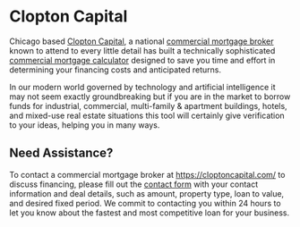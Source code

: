 # Clopton Capital

Chicago based [Clopton Capital](https://cloptoncapital.com/), a national [commercial mortgage broker](https://cloptoncapital.com/) known to attend to every little detail has built a technically sophisticated [commercial mortgage calculator](https://cloptoncapital.com/commercial-mortgage-calculator/) designed to save you time and effort in determining your financing costs and anticipated returns.

In our modern world governed by technology and artificial intelligence it may not seem exactly groundbreaking but if you are in the market to borrow funds for industrial, commercial, multi-family & apartment buildings, hotels, and mixed-use real estate situations this tool will certainly give verification to your ideas, helping you in many ways.

## Need Assistance?

To contact a commercial mortgage broker at https://cloptoncapital.com/ to discuss financing, please fill out the [contact form](https://cloptoncapital.com/contact-us/)  with your contact information and deal details, such as amount, property type, loan to value, and desired fixed period. We commit to contacting you within 24 hours to let you know about the fastest and most competitive loan for your business.
